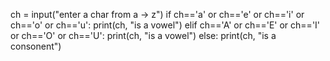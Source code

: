 ch = input("enter a char from a -> z")
if ch=='a' or ch=='e' or ch=='i' or ch=='o' or ch=='u':
    print(ch, "is a vowel")
elif ch=='A' or ch=='E' or ch=='I' or ch=='O' or ch=='U':
    print(ch, "is a vowel")
else:
    print(ch, "is a consonent")
